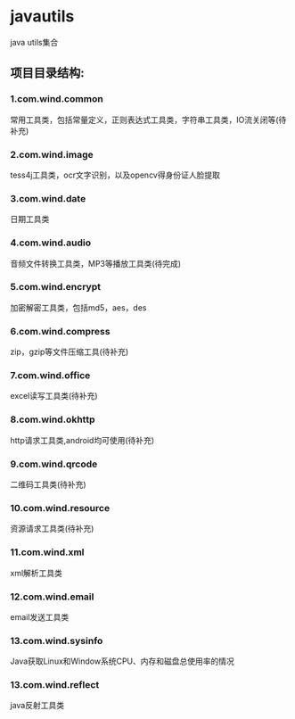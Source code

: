 # javautils
java utils集合

## 项目目录结构:
### 1.com.wind.common
常用工具类，包括常量定义，正则表达式工具类，字符串工具类，IO流关闭等(待补充)
### 2.com.wind.image
tess4j工具类，ocr文字识别，以及opencv得身份证人脸提取
### 3.com.wind.date
日期工具类
### 4.com.wind.audio
音频文件转换工具类，MP3等播放工具类(待完成)
### 5.com.wind.encrypt
加密解密工具类，包括md5，aes，des
### 6.com.wind.compress
zip，gzip等文件压缩工具(待补充)
### 7.com.wind.office
excel读写工具类(待补充)
### 8.com.wind.okhttp
http请求工具类,android均可使用(待补充)
### 9.com.wind.qrcode
二维码工具类(待补充)
### 10.com.wind.resource
资源请求工具类(待补充)
### 11.com.wind.xml
xml解析工具类
### 12.com.wind.email
email发送工具类
### 13.com.wind.sysinfo
Java获取Linux和Window系统CPU、内存和磁盘总使用率的情况
### 13.com.wind.reflect
java反射工具类
